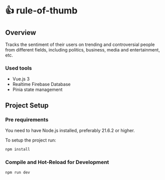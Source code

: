 # 👍 rule-of-thumb

## Overview

Tracks the sentiment of their users on trending and controversial people from different fields, including politics, business, media and entertainment, etc.

### Used tools

- Vue.js 3
- Realtime Firebase Database
- Pinia state management 


## Project Setup 

### Pre requirements

You need to have Node.js installed, preferably 21.6.2 or higher. 

To setup the project run:

```sh
npm install
```

### Compile and Hot-Reload for Development

```sh
npm run dev
```

